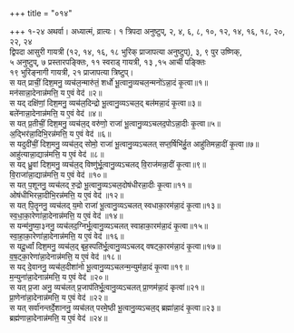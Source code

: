 +++
title = "०१४"

+++
१-२४ अथर्वा। अध्यात्मं, व्रात्यः। १ त्रिपदा अनुष्टुप्, २, ४, ६, ८, १०, १२, १४, १६, १८, २०, २२, २४  
द्विपदा आसुरी गायत्री (१२, १४, १६, १८ भुरिक् प्राजापत्या अनुष्टुप्), ३, ९ पुर उष्णिक्,  
५ अनुष्टुप्, ७ प्रस्तारपङ्क्तिः, ११ स्वराड् गायत्री, १३ ,१५ आर्ची पङ्क्तिः  
१९ भुरिङ्नागी गायत्री, २१ प्राजापत्या त्रिष्टुप्।  
स यत् प्राचीं॒ दिश॒मनु॒ व्यच॑ल॒न्मारु॑तं॒ शर्धो॑ भू॒त्वानु॒व्यचल॒न्मनो॑ऽन्ना॒दं कृ॒त्वा॥१॥  
मन॑सान्ना॒देनान्न॑मत्ति॒ य ए॒वं वेद॑ ॥२॥  
स यद् दक्षि॑णां॒ दिश॒मनु॒ व्यच॑ल॒दिन्द्रो भू॒त्वानु॒व्यऽचल॒द् बल॑मन्ना॒दं कृ॒त्वा॥३॥  
बले॑नान्ना॒देनान्न॑मत्ति॒ य ए॒वं वेद॑ ॥४॥  
स यत् प्र॒तीचीं॒ दिश॒मनु॒ व्यच॑ल॒द् वरु॑णो॒ राजा॑ भू॒त्वानु॒व्यऽचलद॒पोऽन्ना॒दीः कृ॒त्वा॥५॥  
अ॒द्भिर॑न्ना॒दिभि॒रन्न॑मत्ति॒ य ए॒वं वेद॑ ॥६॥  
स यदुदी॑चीं॒ दिश॒मनु॒ व्यच॑ल॒द् सोमो॒ राजा॑ भू॒त्वानु॒व्यऽचलत् सप्त॒र्षिभि॑र्हु॒त आहु॑तिमन्ना॒दीं कृ॒त्वा॥७॥  
आहु॑त्यान्ना॒द्यान्न॑मत्ति॒ य ए॒वं वेद॑ ॥८॥  
स यद् ध्रु॒वां दिश॒मनु॒ व्यच॑ल॒द् विष्णु॑र्भू॒त्वानु॒व्यऽचलद् वि॒राज॑मन्ना॒दीं कृ॒त्वा॥९॥  
वि॒राजा॑न्ना॒द्यान्न॑मत्ति॒ य ए॒वं वेद॑ ॥१०॥  
स यत् प॒शूननु॒ व्यच॑लद् रु॒द्रो भू॒त्वानु॒व्यऽचल॒दोष॑धीरन्ना॒दीः कृ॒त्वा॥११॥  
ओष॑धीभिरन्ना॒दीभि॒रन्न॑मत्ति॒ य ए॒वं वेद॑ ॥१२॥  
स यत् पि॒तॄननु॒ व्यच॑लद् य॒मो राजा॑ भू॒त्वानु॒व्यऽचलत् स्वधाका॒रम॑न्ना॒दं कृ॒त्वा॥१३॥  
स्व॒धा॒का॒रेणा॑न्ना॒देनान्न॑मत्ति॒ य ए॒वं वेद॑ ॥१४॥  
स यन्म॑नु॒ष्या॒३ननु॒ व्यच॑लद॒ग्निर्भू॒त्वानु॒व्यऽचलत् स्वाहाका॒रम॑न्ना॒दं कृ॒त्वा॥१५॥  
स्वा॒हा॒का॒रेणा॑न्ना॒देनान्न॑मत्ति॒ य ए॒वं वेद॑ ॥१६॥  
स यदू॒र्ध्वां दिश॒मनु॒ व्यच॑ल॒द् बृह॒स्पति॑र्भू॒त्वानु॒व्यऽचलद् वषट्का॒रम॑न्ना॒दं कृ॒त्वा॥१७॥  
व॒ष॒ट्का॒रेणा॑न्ना॒देनान्न॑मत्ति॒ य ए॒वं वेद॑ ॥१८॥  
स यद् दे॒वाननु॒ व्यच॑ल॒दीशा॑नो भू॒त्वानु॒व्यऽचलन्म॒न्युम॑न्ना॒दं कृ॒त्वा॥१९॥  
म॒न्युना॑न्ना॒देनान्न॑मत्ति॒ य ए॒वं वेद॑ ॥२०॥  
स यत् प्र॒जा अनु॒ व्यच॑लत् प्र॒जाप॑तिर्भू॒त्वानु॒व्यऽचलत् प्रा॒णम॑न्ना॒दं कृत्वा॑॥२१॥  
प्रा॒णेना॑न्ना॒देनान्न॑मत्ति॒ य ए॒वं वेद॑ ॥२२॥  
स यत् सर्वा॑नन्तर्दे॒शाननु॒ व्यच॑लत् परमे॒ष्ठी भू॒त्वानु॒व्यऽचल॒द् ब्रह्मा॑न्ना॒दं कृ॒त्वा॥२३॥  
ब्रह्म॑णान्ना॒देनान्न॑मत्ति॒ य ए॒वं वेद॑ ॥२४॥